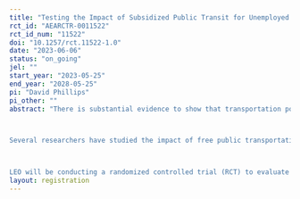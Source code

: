 ```yaml
---
title: "Testing the Impact of Subsidized Public Transit for Unemployed Persons"
rct_id: "AEARCTR-0011522"
rct_id_num: "11522"
doi: "10.1257/rct.11522-1.0"
date: "2023-06-06"
status: "on_going"
jel: ""
start_year: "2023-05-25"
end_year: "2028-05-25"
pi: "David Phillips"
pi_other: ""
abstract: "There is substantial evidence to show that transportation poses a barrier for low-income individuals searching for jobs, especially for those residing in neighborhoods further away from job opportunities (Phillips, 2014). If an individual can’t pay for transportation to job interviews or training, job search intensity wanes and poverty persists. 

Several researchers have studied the impact of free public transportation on people’s travel habits, finding that immediate transit use and mobility increase significantly. For example, one field experiment that provided free public transportation to a large group of employed individuals found a 12% increase in overall travel and a 23% increase in travel during off-peak hours (Bull et al., 2021). Another large-scale experiment that provided free transit to individuals with low income documented a doubling of transit use (Brough et al., 2022). These results show high potential for an uptake in transit usage and could suggest an even larger jump for a low-income population. However, a follow-up paper showed limited effects of the transit subsidy on hours worked (Brough et al., 2023).  Null results for employment may have occurred because that study sample was too detached from the labor market or because free transit affects employment outcomes beyond hours worked and wage rates. The Wilson Sheehan Lab for Economic Opportunities (LEO) has partnered with the Seattle Department of Transportation (SDOT) and Uplift Northwest (Uplift), a temporary staffing agency serving a population of overwhelmingly low-income and/or homeless people, to bridge this gap by pairing free transit to people enrolled in Uplift’s job matching programs and studying its impact on employment and self-sufficiency outcomes using Uplift’s detailed data on participants’ interactions with the labor market.

LEO will be conducting a randomized controlled trial (RCT) to evaluate this program. Clients of Uplift who consent to participation will be randomly assigned to receive either a one-time $10 transit card or a fully subsidized transit card. Outcomes of interest include transit usage and labor market outcomes. We will also measure benefits utilization (such as SNAP and TANF) and housing stability."
layout: registration
---
```


